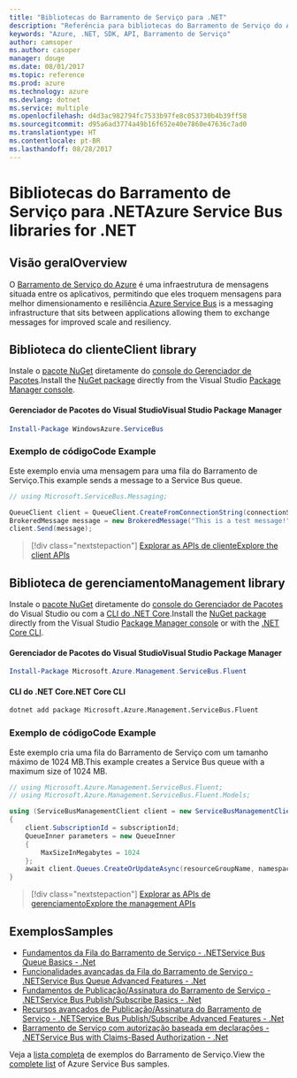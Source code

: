 ```yaml
---
title: "Bibliotecas do Barramento de Serviço para .NET"
description: "Referência para bibliotecas do Barramento de Serviço do Azure para .NET"
keywords: "Azure, .NET, SDK, API, Barramento de Serviço"
author: camsoper
ms.author: casoper
manager: douge
ms.date: 08/01/2017
ms.topic: reference
ms.prod: azure
ms.technology: azure
ms.devlang: dotnet
ms.service: multiple
ms.openlocfilehash: d4d3ac982794fc7533b97fe8c053730b4b39ff58
ms.sourcegitcommit: d95a6ad3774a49b16f652e40e7860e47636c7ad0
ms.translationtype: HT
ms.contentlocale: pt-BR
ms.lasthandoff: 08/28/2017
---
```

# <a name="azure-service-bus-libraries-for-net"></a><span data-ttu-id="5208b-104">Bibliotecas do Barramento de Serviço para .NET</span><span class="sxs-lookup"><span data-stu-id="5208b-104">Azure Service Bus libraries for .NET</span></span>

## <a name="overview"></a><span data-ttu-id="5208b-105">Visão geral</span><span class="sxs-lookup"><span data-stu-id="5208b-105">Overview</span></span>

<span data-ttu-id="5208b-106">O [Barramento de Serviço do Azure](https://docs.microsoft.com/azure/service-bus-messaging/service-bus-messaging-overview) é uma infraestrutura de mensagens situada entre os aplicativos, permitindo que eles troquem mensagens para melhor dimensionamento e resiliência.</span><span class="sxs-lookup"><span data-stu-id="5208b-106">[Azure Service Bus](https://docs.microsoft.com/azure/service-bus-messaging/service-bus-messaging-overview) is a messaging infrastructure that sits between applications allowing them to exchange messages for improved scale and resiliency.</span></span>

## <a name="client-library"></a><span data-ttu-id="5208b-107">Biblioteca do cliente</span><span class="sxs-lookup"><span data-stu-id="5208b-107">Client library</span></span>

<span data-ttu-id="5208b-108">Instale o [pacote NuGet](https://www.nuget.org/packages/WindowsAzure.ServiceBus) diretamente do [console do Gerenciador de Pacotes][PackageManager].</span><span class="sxs-lookup"><span data-stu-id="5208b-108">Install the [NuGet package](https://www.nuget.org/packages/WindowsAzure.ServiceBus) directly from the Visual Studio [Package Manager console][PackageManager].</span></span>

#### <a name="visual-studio-package-manager"></a><span data-ttu-id="5208b-109">Gerenciador de Pacotes do Visual Studio</span><span class="sxs-lookup"><span data-stu-id="5208b-109">Visual Studio Package Manager</span></span>

```powershell
Install-Package WindowsAzure.ServiceBus
```

### <a name="code-example"></a><span data-ttu-id="5208b-110">Exemplo de código</span><span class="sxs-lookup"><span data-stu-id="5208b-110">Code Example</span></span>

<span data-ttu-id="5208b-111">Este exemplo envia uma mensagem para uma fila do Barramento de Serviço.</span><span class="sxs-lookup"><span data-stu-id="5208b-111">This example sends a message to a Service Bus queue.</span></span>

```csharp
// using Microsoft.ServiceBus.Messaging;

QueueClient client = QueueClient.CreateFromConnectionString(connectionString, queueName);
BrokeredMessage message = new BrokeredMessage("This is a test message!");
client.Send(message);
```

> [!div class="nextstepaction"]
> [<span data-ttu-id="5208b-112">Explorar as APIs de cliente</span><span class="sxs-lookup"><span data-stu-id="5208b-112">Explore the client APIs</span></span>](/dotnet/api/overview/azure/servicebus/client)


## <a name="management-library"></a><span data-ttu-id="5208b-113">Biblioteca de gerenciamento</span><span class="sxs-lookup"><span data-stu-id="5208b-113">Management library</span></span>

<span data-ttu-id="5208b-114">Instale o [pacote NuGet](https://www.nuget.org/packages/Microsoft.Azure.Management.ServiceBus.Fluent) diretamente do [console do Gerenciador de Pacotes][PackageManager] do Visual Studio ou com a [CLI do .NET Core][DotNetCLI].</span><span class="sxs-lookup"><span data-stu-id="5208b-114">Install the [NuGet package](https://www.nuget.org/packages/Microsoft.Azure.Management.ServiceBus.Fluent) directly from the Visual Studio [Package Manager console][PackageManager] or with the [.NET Core CLI][DotNetCLI].</span></span>

#### <a name="visual-studio-package-manager"></a><span data-ttu-id="5208b-115">Gerenciador de Pacotes do Visual Studio</span><span class="sxs-lookup"><span data-stu-id="5208b-115">Visual Studio Package Manager</span></span>

```powershell
Install-Package Microsoft.Azure.Management.ServiceBus.Fluent
```

#### <a name="net-core-cli"></a><span data-ttu-id="5208b-116">CLI do .NET Core</span><span class="sxs-lookup"><span data-stu-id="5208b-116">.NET Core CLI</span></span>

```bash
dotnet add package Microsoft.Azure.Management.ServiceBus.Fluent
```

### <a name="code-example"></a><span data-ttu-id="5208b-117">Exemplo de código</span><span class="sxs-lookup"><span data-stu-id="5208b-117">Code Example</span></span>

<span data-ttu-id="5208b-118">Este exemplo cria uma fila do Barramento de Serviço com um tamanho máximo de 1024 MB.</span><span class="sxs-lookup"><span data-stu-id="5208b-118">This example creates a Service Bus queue with a maximum size of 1024 MB.</span></span>

```csharp
// using Microsoft.Azure.Management.ServiceBus.Fluent;
// using Microsoft.Azure.Management.ServiceBus.Fluent.Models;

using (ServiceBusManagementClient client = new ServiceBusManagementClient(credentials))
{
    client.SubscriptionId = subscriptionId;
    QueueInner parameters = new QueueInner
    {
        MaxSizeInMegabytes = 1024
    };
    await client.Queues.CreateOrUpdateAsync(resourceGroupName, namespaceName, queueName, parameters);
}
```

> [!div class="nextstepaction"]
> [<span data-ttu-id="5208b-119">Explorar as APIs de gerenciamento</span><span class="sxs-lookup"><span data-stu-id="5208b-119">Explore the management APIs</span></span>](/dotnet/api/overview/azure/servicebus/management)

## <a name="samples"></a><span data-ttu-id="5208b-120">Exemplos</span><span class="sxs-lookup"><span data-stu-id="5208b-120">Samples</span></span>

- [<span data-ttu-id="5208b-121">Fundamentos da Fila do Barramento de Serviço - .NET</span><span class="sxs-lookup"><span data-stu-id="5208b-121">Service Bus Queue Basics - .Net</span></span>](https://azure.microsoft.com/resources/samples/service-bus-dotnet-manage-queue-with-basic-features/)
- [<span data-ttu-id="5208b-122">Funcionalidades avançadas da Fila do Barramento de Serviço - .NET</span><span class="sxs-lookup"><span data-stu-id="5208b-122">Service Bus Queue Advanced Features - .Net</span></span>](https://azure.microsoft.com/resources/samples/service-bus-dotnet-manage-queue-with-advanced-features/)
- [<span data-ttu-id="5208b-123">Fundamentos de Publicação/Assinatura do Barramento de Serviço - .NET</span><span class="sxs-lookup"><span data-stu-id="5208b-123">Service Bus Publish/Subscribe Basics - .Net</span></span>](https://azure.microsoft.com/resources/samples/service-bus-dotnet-manage-publish-subscribe-with-basic-features/)
- [<span data-ttu-id="5208b-124">Recursos avançados de Publicação/Assinatura do Barramento de Serviço - .NET</span><span class="sxs-lookup"><span data-stu-id="5208b-124">Service Bus Publish/Subscribe Advanced Features - .Net</span></span>](https://azure.microsoft.com/resources/samples/service-bus-dotnet-manage-publish-subscribe-with-advanced-features/)
- [<span data-ttu-id="5208b-125">Barramento de Serviço com autorização baseada em declarações - .NET</span><span class="sxs-lookup"><span data-stu-id="5208b-125">Service Bus with Claims-Based Authorization - .Net</span></span>](https://azure.microsoft.com/resources/samples/service-bus-dotnet-manage-with-claims-based-authorization/)

<span data-ttu-id="5208b-126">Veja a [lista completa](https://azure.microsoft.com/resources/samples/?term=service+bus) de exemplos do Barramento de Serviço.</span><span class="sxs-lookup"><span data-stu-id="5208b-126">View the [complete list](https://azure.microsoft.com/resources/samples/?term=service+bus) of Azure Service Bus samples.</span></span>


[PackageManager]: https://docs.microsoft.com/nuget/tools/package-manager-console
[DotNetCLI]: https://docs.microsoft.com/dotnet/core/tools/dotnet-add-package
